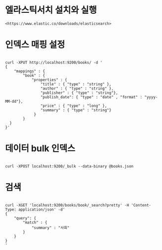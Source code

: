 # 엘라스틱서치 설치와 실행
	<https://www.elastic.co/downloads/elasticsearch>
	

# 인덱스 매핑 설정
<pre><code> 
curl -XPUT http://localhost:9200/books/ -d '
{
	"mappings" : {
   		"book" : {
   			"properties" : {
       			"title" : { "type" : "string" },
       			"author" : { "type" : "string" },
       			"publisher" : { "type" : "string"},
       			"publish_date": { "type" : "date" , "format" : "yyyy-MM-dd"},
       			"price" : { "type" : "long" },
       			"summary" : { "type" : "string"}
 		     }
   		}
  }
}'
</code></pre>

# 데이터 bulk 인덱스
<pre><code> 
curl -XPOST localhost:9200/_bulk --data-binary @books.json
</code></pre>

# 검색
<pre><code> 
curl -XGET 'localhost:9200/books/book/_search?pretty' -H 'Content-Type: application/json' -d'
{
    "query": {
        "match" : {
            "summary" : "사회"
        }
    }
}
'
</code></pre>
